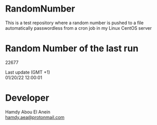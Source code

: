 # RandomNumber    
This is a test repository where a random number is pushed to a file automatically passwordless from a cron job in my Linux CentOS server    
# Random Number of the last run   
22677
      
Last update (GMT +1)    
01/20/22 12:00:01
# Developer    
Hamdy Abou El Anein   
hamdy.aea@protonmail.com
